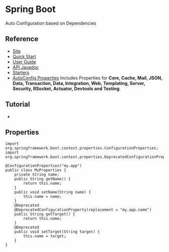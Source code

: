 # Spring Boot
Auto Configuration based on Dependencies

## Reference
- [Site](https://spring.io/projects/spring-boot/)
- [Quick Start](https://spring.io/quickstart)
- [User Guide](https://docs.spring.io/spring-boot/docs/current/reference/html/)
- [API Javadoc](https://docs.spring.io/spring-boot/docs/current/api/)
- [Starters]()
- [AutoConfig Properties](https://docs.spring.io/spring-boot/docs/current/reference/html/application-properties.html#appendix.application-properties)
Includes Properties for **Core, Cache, Mail, JSON, Data, Transaction, Data, Integration, Web, Templating, Server, Security, RSocket, Actuator, Devtools and
Testing**.



## Tutorial
-

## Properties

    import org.springframework.boot.context.properties.ConfigurationProperties;
    import org.springframework.boot.context.properties.DeprecatedConfigurationProperty;

    @ConfigurationProperties("my.app")
    public class MyProperties {
        private String name;
        public String getName() {
            return this.name;
        }
        public void setName(String name) {
            this.name = name;
        }
        @Deprecated
        @DeprecatedConfigurationProperty(replacement = "my.app.name")
        public String getTarget() {
            return this.name;
        }
        @Deprecated
        public void setTarget(String target) {
            this.name = target;
        }
    }
